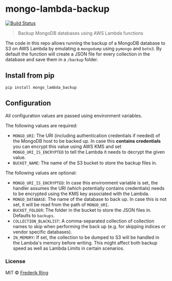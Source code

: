 # mongo-lambda-backup
[![Build Status](https://travis-ci.org/m90/mongo-lambda-backup.svg?branch=master)](https://travis-ci.org/m90/mongo-lambda-backup)
> Backup MongoDB databases using AWS Lambda functions

The code in this repo allows running the backup of a MongoDB database to S3 on AWS Lambda by emulating a `mongodump` using `pymongo` and `boto3`. By default the function will create a JSON file for every collection in the database and save them in a `/backup` folder.

## Install from pip

```
pip install mongo_lambda_backup
```

## Configuration

All configuration values are passed using environment variables.

The following values are required:

- `MONGO_URI`: The URI (including authentication credentials if needed) of the MongoDB host to be backed up. In case this **contains credentials** you can encrypt this value using AWS KMS and set `MONGO_URI_IS_ENCRYPTED` to tell the Lambda it needs to decrypt the given value.
- `BUCKET_NAME`: The name of the S3 bucket to store the backup files in.

The following values are optional:

- `MONGO_URI_IS_ENCRYPTED`: In case this environment variable is set, the handler assumes the URI (which potentially contains credentials) needs to be encrypted using the KMS key associated with the Lambda.
- `MONGO_DATABASE`: The name of the database to back up. In case this is not set, it will be read from the path of `MONGO_URI`.
- `BUCKET_FOLDER`: The folder in the bucket to store the JSON files in. Defaults to `backups`.
- `COLLECTION_BLACKLIST`: A comma-separated collection of collection names to skip when performing the back up (e.g. for skipping indices or vendor specific databases).
- `IN_MEMORY`: If set, the collection to be dumped to S3 will be handled in the Lambda's memory before writing. This might affect both backup speed as well as Lambda Limits in certain scenarios.

### License
MIT © [Frederik Ring](http://www.frederikring.com)
